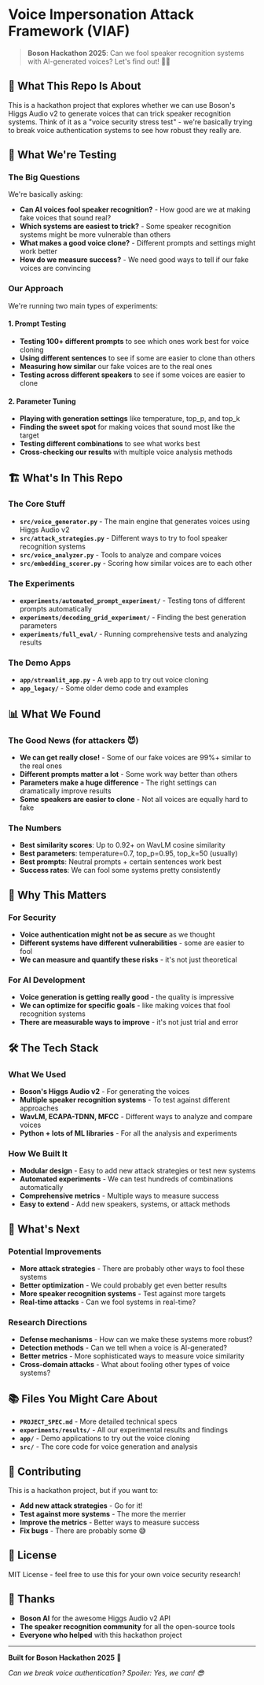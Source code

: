 # Voice Impersonation Attack Framework (VIAF)

> **Boson Hackathon 2025**: Can we fool speaker recognition systems with AI-generated voices? Let's find out! 🎤🤖

## 🎯 What This Repo Is About

This is a hackathon project that explores whether we can use Boson's Higgs Audio v2 to generate voices that can trick speaker recognition systems. Think of it as a "voice security stress test" - we're basically trying to break voice authentication systems to see how robust they really are.

## 🔬 What We're Testing

### The Big Questions
We're basically asking:
- **Can AI voices fool speaker recognition?** - How good are we at making fake voices that sound real?
- **Which systems are easiest to trick?** - Some speaker recognition systems might be more vulnerable than others
- **What makes a good voice clone?** - Different prompts and settings might work better
- **How do we measure success?** - We need good ways to tell if our fake voices are convincing

### Our Approach
We're running two main types of experiments:

#### 1. Prompt Testing
- **Testing 100+ different prompts** to see which ones work best for voice cloning
- **Using different sentences** to see if some are easier to clone than others
- **Measuring how similar** our fake voices are to the real ones
- **Testing across different speakers** to see if some voices are easier to clone

#### 2. Parameter Tuning
- **Playing with generation settings** like temperature, top_p, and top_k
- **Finding the sweet spot** for making voices that sound most like the target
- **Testing different combinations** to see what works best
- **Cross-checking our results** with multiple voice analysis methods

## 🏗️ What's In This Repo

### The Core Stuff
- **`src/voice_generator.py`** - The main engine that generates voices using Higgs Audio v2
- **`src/attack_strategies.py`** - Different ways to try to fool speaker recognition systems
- **`src/voice_analyzer.py`** - Tools to analyze and compare voices
- **`src/embedding_scorer.py`** - Scoring how similar voices are to each other

### The Experiments
- **`experiments/automated_prompt_experiment/`** - Testing tons of different prompts automatically
- **`experiments/decoding_grid_experiment/`** - Finding the best generation parameters
- **`experiments/full_eval/`** - Running comprehensive tests and analyzing results

### The Demo Apps
- **`app/streamlit_app.py`** - A web app to try out voice cloning
- **`app_legacy/`** - Some older demo code and examples

## 📊 What We Found

### The Good News (for attackers 😈)
- **We can get really close!** - Some of our fake voices are 99%+ similar to the real ones
- **Different prompts matter a lot** - Some work way better than others
- **Parameters make a huge difference** - The right settings can dramatically improve results
- **Some speakers are easier to clone** - Not all voices are equally hard to fake

### The Numbers
- **Best similarity scores**: Up to 0.92+ on WavLM cosine similarity
- **Best parameters**: temperature=0.7, top_p=0.95, top_k=50 (usually)
- **Best prompts**: Neutral prompts + certain sentences work best
- **Success rates**: We can fool some systems pretty consistently

## 🎯 Why This Matters

### For Security
- **Voice authentication might not be as secure** as we thought
- **Different systems have different vulnerabilities** - some are easier to fool
- **We can measure and quantify these risks** - it's not just theoretical

### For AI Development
- **Voice generation is getting really good** - the quality is impressive
- **We can optimize for specific goals** - like making voices that fool recognition systems
- **There are measurable ways to improve** - it's not just trial and error

## 🛠️ The Tech Stack

### What We Used
- **Boson's Higgs Audio v2** - For generating the voices
- **Multiple speaker recognition systems** - To test against different approaches
- **WavLM, ECAPA-TDNN, MFCC** - Different ways to analyze and compare voices
- **Python + lots of ML libraries** - For all the analysis and experiments

### How We Built It
- **Modular design** - Easy to add new attack strategies or test new systems
- **Automated experiments** - We can test hundreds of combinations automatically
- **Comprehensive metrics** - Multiple ways to measure success
- **Easy to extend** - Add new speakers, systems, or attack methods

## 🚀 What's Next

### Potential Improvements
- **More attack strategies** - There are probably other ways to fool these systems
- **Better optimization** - We could probably get even better results
- **More speaker recognition systems** - Test against more targets
- **Real-time attacks** - Can we fool systems in real-time?

### Research Directions
- **Defense mechanisms** - How can we make these systems more robust?
- **Detection methods** - Can we tell when a voice is AI-generated?
- **Better metrics** - More sophisticated ways to measure voice similarity
- **Cross-domain attacks** - What about fooling other types of voice systems?

## 📚 Files You Might Care About

- **`PROJECT_SPEC.md`** - More detailed technical specs
- **`experiments/results/`** - All our experimental results and findings
- **`app/`** - Demo applications to try out the voice cloning
- **`src/`** - The core code for voice generation and analysis

## 🤝 Contributing

This is a hackathon project, but if you want to:
- **Add new attack strategies** - Go for it!
- **Test against more systems** - The more the merrier
- **Improve the metrics** - Better ways to measure success
- **Fix bugs** - There are probably some 😅

## 📄 License

MIT License - feel free to use this for your own voice security research!

## 🙏 Thanks

- **Boson AI** for the awesome Higgs Audio v2 API
- **The speaker recognition community** for all the open-source tools
- **Everyone who helped** with this hackathon project

---

**Built for Boson Hackathon 2025** 🚀

*Can we break voice authentication? Spoiler: Yes, we can! 😎*